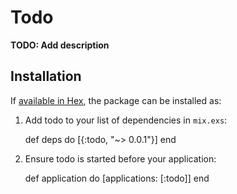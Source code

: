 # Todo

**TODO: Add description**

## Installation

If [available in Hex](https://hex.pm/docs/publish), the package can be installed as:

  1. Add todo to your list of dependencies in `mix.exs`:

        def deps do
          [{:todo, "~> 0.0.1"}]
        end

  2. Ensure todo is started before your application:

        def application do
          [applications: [:todo]]
        end

